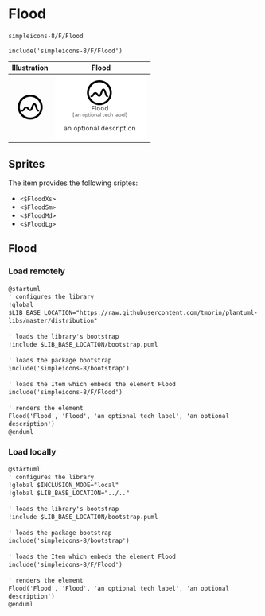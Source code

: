 # Flood


```text
simpleicons-8/F/Flood
```

```text
include('simpleicons-8/F/Flood')
```



| Illustration | Flood |
| :---: | :---: |
| ![illustration for Illustration](../../simpleicons-8/F/Flood.png) | ![illustration for Flood](../../simpleicons-8/F/Flood.Local.png) |



## Sprites
The item provides the following sriptes:

- `<$FloodXs>`
- `<$FloodSm>`
- `<$FloodMd>`
- `<$FloodLg>`





## Flood

### Load remotely
```plantuml
@startuml
' configures the library
!global $LIB_BASE_LOCATION="https://raw.githubusercontent.com/tmorin/plantuml-libs/master/distribution"

' loads the library's bootstrap
!include $LIB_BASE_LOCATION/bootstrap.puml

' loads the package bootstrap
include('simpleicons-8/bootstrap')

' loads the Item which embeds the element Flood
include('simpleicons-8/F/Flood')

' renders the element
Flood('Flood', 'Flood', 'an optional tech label', 'an optional description')
@enduml
```

### Load locally
```plantuml
@startuml
' configures the library
!global $INCLUSION_MODE="local"
!global $LIB_BASE_LOCATION="../.."

' loads the library's bootstrap
!include $LIB_BASE_LOCATION/bootstrap.puml

' loads the package bootstrap
include('simpleicons-8/bootstrap')

' loads the Item which embeds the element Flood
include('simpleicons-8/F/Flood')

' renders the element
Flood('Flood', 'Flood', 'an optional tech label', 'an optional description')
@enduml
```

